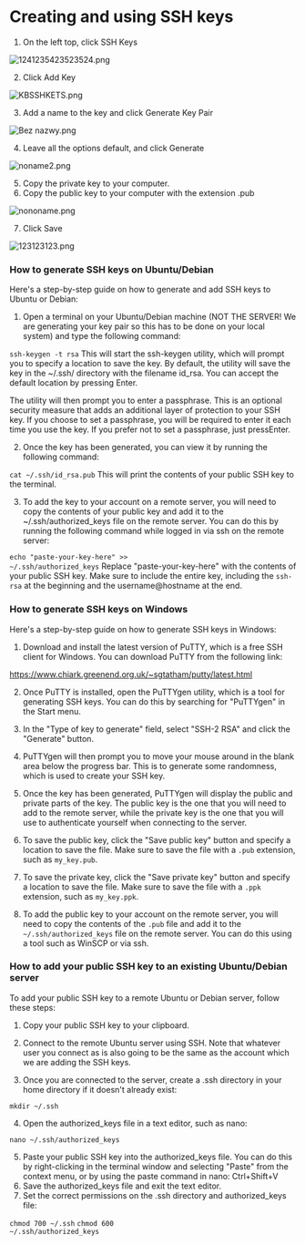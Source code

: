 # Creating and using SSH keys

1.  On the left top, click SSH Keys

![1241235423523524.png](Creating%20and%20using%20SSH%20keys%20%5BVF%20Only%5D%20a0b8b87d548c46c0803fea77b5f146b7/1241235423523524.png)

2. Click Add Key

![KBSSHKETS.png](Creating%20and%20using%20SSH%20keys%20%5BVF%20Only%5D%20a0b8b87d548c46c0803fea77b5f146b7/KBSSHKETS.png)

3. Add a name to the key and click Generate Key Pair

![Bez nazwy.png](Creating%20and%20using%20SSH%20keys%20%5BVF%20Only%5D%20a0b8b87d548c46c0803fea77b5f146b7/Bez_nazwy.png)

4. Leave all the options default, and click Generate 

![noname2.png](Creating%20and%20using%20SSH%20keys%20%5BVF%20Only%5D%20a0b8b87d548c46c0803fea77b5f146b7/noname2.png)

5. Copy the private key to your computer. 
6. Copy the public key to your computer with the extension .pub

![nononame.png](Creating%20and%20using%20SSH%20keys%20%5BVF%20Only%5D%20a0b8b87d548c46c0803fea77b5f146b7/nononame.png)

7. Click Save

![123123123.png](Creating%20and%20using%20SSH%20keys%20%5BVF%20Only%5D%20a0b8b87d548c46c0803fea77b5f146b7/123123123.png)

### How to generate SSH keys on Ubuntu/Debian

Here's a step-by-step guide on how to generate and add SSH keys to Ubuntu or Debian:

1. Open a terminal on your Ubuntu/Debian machine (NOT THE SERVER! We are generating your key pair so this has to be done on your local system) and type the following command:

<code>ssh-keygen -t rsa</code>
This will start the ssh-keygen utility, which will prompt you to specify a location to save the key. By default, the utility will save the key in the ~/.ssh/ directory with the filename id_rsa. You can accept the default location by pressing Enter.
 
The utility will then prompt you to enter a passphrase. This is an optional security measure that adds an additional layer of protection to your SSH key. If you choose to set a passphrase, you will be required to enter it each time you use the key. If you prefer not to set a passphrase, just pressEnter.

2. Once the key has been generated, you can view it by running the following command:

<code>cat ~/.ssh/id_rsa.pub</code>
This will print the contents of your public SSH key to the terminal.

3. To add the key to your account on a remote server, you will need to copy the contents of your public key and add it to the ~/.ssh/authorized_keys file on the remote server. You can do this by running the following command while logged in via ssh on the remote server:

<code>echo "paste-your-key-here" >> ~/.ssh/authorized_keys</code>
Replace "paste-your-key-here" with the contents of your public SSH key. Make sure to include the entire key, including the <code>ssh-rsa</code> at the beginning and the username@hostname at the end.

### How to generate SSH keys on Windows

Here's a step-by-step guide on how to generate SSH keys in Windows:

1. Download and install the latest version of PuTTY, which is a free SSH client for Windows. You can download PuTTY from the following link:

https://www.chiark.greenend.org.uk/~sgtatham/putty/latest.html

2. Once PuTTY is installed, open the PuTTYgen utility, which is a tool for generating SSH keys. You can do this by searching for "PuTTYgen" in the Start menu.

3. In the "Type of key to generate" field, select "SSH-2 RSA" and click the "Generate" button.

4. PuTTYgen will then prompt you to move your mouse around in the blank area below the progress bar. This is to generate some randomness, which is used to create your SSH key.

5. Once the key has been generated, PuTTYgen will display the public and private parts of the key. The public key is the one that you will need to add to the remote server, while the private key is the one that you will use to authenticate yourself when connecting to the server.

6. To save the public key, click the "Save public key" button and specify a location to save the file. Make sure to save the file with a <code>.pub</code> extension, such as <code>my_key.pub</code>.

7. To save the private key, click the "Save private key" button and specify a location to save the file. Make sure to save the file with a <code>.ppk</code> extension, such as <code>my_key.ppk</code>.

8. To add the public key to your account on the remote server, you will need to copy the contents of the <code>.pub</code> file and add it to the <code>~/.ssh/authorized_keys</code> file on the remote server. You can do this using a tool such as WinSCP or via ssh.

### How to add your public SSH key to an existing Ubuntu/Debian server

To add your public SSH key to a remote Ubuntu or Debian server, follow these steps:

1. Copy your public SSH key to your clipboard.

2. Connect to the remote Ubuntu server using SSH. Note that whatever user you connect as is also going to be the same as the account which we are adding the SSH keys.

3. Once you are connected to the server, create a .ssh directory in your home directory if it doesn't already exist:

<code>mkdir ~/.ssh</code>

4. Open the authorized_keys file in a text editor, such as nano:

<code>nano ~/.ssh/authorized_keys</code>

5. Paste your public SSH key into the authorized_keys file. You can do this by right-clicking in the terminal window and selecting "Paste" from the context menu, or by using the paste command in nano: Ctrl+Shift+V
6. Save the authorized_keys file and exit the text editor.
7. Set the correct permissions on the .ssh directory and authorized_keys file:

<code>chmod 700 ~/.ssh</code>
<code>chmod 600 ~/.ssh/authorized_keys</code>

